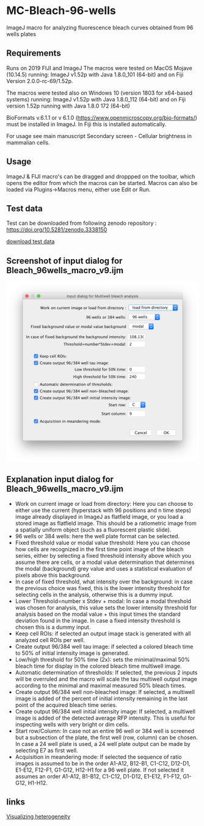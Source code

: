 # MC-Bleach-96-wells
ImageJ macro for analyzing fluorescence bleach curves obtained from 96 wells plates

## Requirements
Runs on 2019 FIJI and ImageJ 
The macros were tested on MacOS Mojave (10.14.5) running:
ImageJ v1.52p with Java 1.8.0_101 (64-bit) and on Fiji Version 2.0.0-rc-69/1.52p.

The macros were tested also on Windows 10 (version 1803 for x64-based systems) running:
ImageJ v1.52p with Java 1.8.0_112 (64-bit) and on Fiji version 1.52p running with Java 1.8.0 172 (64-bit)

BioFormats v.6.1.1 or v 6.1.0 (https://www.openmicroscopy.org/bio-formats/) must be installed in ImageJ. In Fiji this is installed automatically.

For usage see main manuscript Secondary screen - Cellular brightness in mammalian cells.

## Usage
ImageJ & FIJI macro's can be dragged and droppped on the toolbar, which opens the editor from which the macros can be started.
Macros can also be loaded via Plugins->Macros menu, either use Edit or Run.

## Test data
Test can be downloaded from following zenodo repository : https://doi.org/10.5281/zenodo.3338150

[download test data](https://zenodo.org/record/3338150/files/Testdata_SupSoftw_6_Bleach_96wells.zip?download=1)

## Screenshot of input dialog for Bleach_96wells_macro_v9.ijm
<img src="https://github.com/molcyto/MC-Bleach-96-wells/blob/master/Screenshot%20Bleach_96wells_macro_v9.png" width="600">

## Explanation input dialog for Bleach_96wells_macro_v9.ijm
- Work on current image or load from directory: Here you can choose to either use the current (hyperstack with 96 positions and n time steps) image already displayed in ImageJ as flatfield image, or you load a stored image as flatfield image. This should be a ratiometric image from a spatially uniform object (such as a fluorescent plastic slide).
- 96 wells or 384 wells: here the well plate format can be selected.
- Fixed threshold value or modal value threshold: Here you can choose how cells are recognized in the first time point image of the bleach series, either by selecting a fixed threshold intensity above which you assume there are cells, or a modal value determination that determines the modal (background) grey value and uses a statistical evaluation of pixels above this background.
- In case of fixed threshold, what intensity over the background: in case the previous choice was fixed, this is the lower intensity threshold for selecting cells in the analysis, otherwise this is a dummy input.
- Lower Threshold=number x Stdev + modal: In case a modal threshold was chosen for analysis, this value sets the lower intensity threshold for analysis based on the modal value + this input times the standard deviation found in the image. In case a fixed intensity threshold is chosen this is a dummy input.
- Keep cell ROIs: if selected an output image stack is generated with all analyzed cell ROIs per well.
- Create output 96/384 well tau image: if selected a colored bleach time to 50% of initial intensity image is generated.
- Low/high threshold for 50% time (2x): sets the minimal/maximal 50% bleach time for display in the colored bleach time multiwell image. 
- Automatic determination of thresholds: If selected, the previous 2 inputs will be overruled and the macro will scale the tau multiwell output image according to the minimal and maximal measured 50% bleach times.
- Create output 96/384 well non-bleached image: If selected, a multiwell image is added of the percent of initial intensity remaining in the last point of the acquired bleach time series. 
- Create output 96/384 well initial intensity image: If selected, a multiwell image is added of the detected average RFP intensity. This is useful for inspecting wells with very bright or dim cells.
- Start row/Column: In case not an entire 96 well or 384 well is screened but a subsection of the plate, the first well (row, column) can be chosen. In case a 24 well plate is used, a 24 well plate output can be made by selecting E7 as first well.
- Acquisition in meandering mode: If selected the sequence of ratio images is assumed to be in the order A1-A12, B12-B1, C1-C12, D12-D1, E1-E12, F12-F1, G1-G12, H12-H1 for a 96 well plate. If not selected it assumes an order A1-A12, B1-B12, C1-C12, D1-D12, E1-E12, F1-F12, G1-G12, H1-H12. 

## links
[Visualizing heterogeneity](http://thenode.biologists.com/visualizing-heterogeneity-of-imaging-data/research/)
